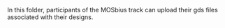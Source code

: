 In this folder, participants of the MOSbius track can upload their gds files associated with their designs.

